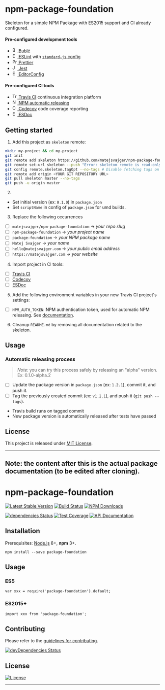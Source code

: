 # npm-package-foundation

Skeleton for a simple NPM Package with ES2015 support and CI already configured.

#### Pre-configured development tools

- [<img alt="Bublé" src="https://buble.surge.sh/favicon.png" height="16"> Bublé](https://buble.surge.sh/guide/)
- [<img alt="ESLint" src="https://eslint.org/img/favicon.512x512.png" height="16"> ESLint](https://eslint.org/) with [`standard-js` config](https://www.npmjs.com/package/eslint-standard-config)
- [<img alt="Prettier" src="https://prettier.io/icon.png" height="16"> Prettier](https://prettier.io/)
- [<img alt="Jest" src="https://jestjs.io/img/favicon/favicon.ico" height="16"> Jest](https://jestjs.io/)
- [<img alt="EditorConfig" src="https://editorconfig.org/favicon.ico" height="16"> EditorConfig](https://editorconfig.org/)

#### Pre-configured CI tools

- [<img alt="Travis CI" src="https://cdn.travis-ci.org/images/favicon-076a22660830dc325cc8ed70e7146a59.png" height="16"> Travis CI](https://travis-ci.org/) continuous integration platform
- [<img alt="NPM" src="https://static.npmjs.com/da3ab40fb0861d15c83854c29f5f2962.png" height="16"> NPM automatic releasing](https://docs.travis-ci.com/user/deployment/npm)
- [<img alt="Codecov" src="https://codecov.io/static/favicons/favicon-16x16.png" height="16"> Codecov](https://codecov.io/) code coverage reporting
- [<img alt="ESDoc" src="https://esdoc.org/favicon.ico" height="16"> ESDoc](https://esdoc.org/)

## Getting started

1. Add this project as `skeleton` remote:

```sh
mkdir my-project && cd my-project
git init
git remote add skeleton https://github.com/matejsvajger/npm-package-foundation.git
git remote set-url skeleton --push "Error: skeleton remote is read-only" # Disable pushing on skeleton
git config remote.skeleton.tagOpt --no-tags # Disable fetching tags on skeleton
git remote add origin <YOUR GIT REPOSITORY URL>
git pull skeleton master --no-tags
git push -u origin master
```

2.

- Set initial version (ex: `0.1.0`) in `package.json`
- Set `scriptName` in config of `package.json` for umd builds.

3. Replace the following occurrences

- [ ] `matejsvajger/npm-package-foundation` → _your repo slug_
- [ ] `npm-package-foundation` → _your project name_
- [ ] `package-foundation` → _your NPM package name_
- [ ] `Matej Svajger` → _your name_
- [ ] `hello@matejsvajger.com` → _your public email address_
- [ ] `https://matejsvajger.com` → _your website_

4. Import project in CI tools:

- [ ] [Travis CI](https://travis-ci.org/)
- [ ] [Codecov](https://codecov.io/)
- [ ] [ESDoc](https://doc.esdoc.org/-/generate.html)

5. Add the following environment variables in your new Travis CI project's settings:

- [ ] `NPM_AUTH_TOKEN`: NPM authentication token, used for automatic NPM releasing. See [documentation](https://docs.travis-ci.com/user/deployment/npm).

6. Cleanup `README.md` by removing all documentation related to the skeleton.

## Usage

### Automatic releasing process

> _Note:_ you can try this process safely by releasing an "alpha" version. Ex: 0.1.0-alpha.2

- [ ] Update the package version in `package.json` (ex: `1.2.1`), commit it, and push it.
- [ ] Tag the previously created commit (ex: `v1.2.1`), and push it (`git push --tags`).
- Travis build runs on tagged commit
- New package version is automatically released after tests have passed

## License

This project is released under [MIT License](LICENSE.md).

---

## **Note:** the content after this is the actual package documentation (to be edited after cloning).

# npm-package-foundation

[![Latest Stable Version](https://img.shields.io/npm/v/package-foundation.svg)](https://www.npmjs.com/package/package-foundation)
[![Build Status](https://img.shields.io/travis/matejsvajger/npm-package-foundation/master.svg)](https://travis-ci.org/matejsvajger/npm-package-foundation)
[![NPM Downloads](https://img.shields.io/npm/dm/package-foundation.svg)](https://www.npmjs.com/package/package-foundation)

[![dependencies Status](https://david-dm.org/matejsvajger/npm-package-foundation/status.svg)](https://david-dm.org/matejsvajger/npm-package-foundation)
[![Test Coverage](https://img.shields.io/codecov/c/github/matejsvajger/npm-package-foundation/master.svg)](https://codecov.io/github/matejsvajger/npm-package-foundation?branch=master)
[![API Documentation](https://doc.esdoc.org/github.com/matejsvajger/npm-package-foundation/badge.svg)](https://doc.esdoc.org/github.com/matejsvajger/npm-package-foundation/)

## Installation

Prerequisites: [Node.js](https://nodejs.org/) 8+, **npm** 3+.

    npm install --save package-foundation

## Usage

### ES5

    var xxx = require('package-foundation').default;

### ES2015+

    import xxx from 'package-foundation';

## Contributing

Please refer to the [guidelines for contributing](./CONTRIBUTING.md).

[![devDependencies Status](https://david-dm.org/matejsvajger/npm-package-foundation/dev-status.svg)](https://david-dm.org/matejsvajger/npm-package-foundation?type=dev)

## License

[![License](https://img.shields.io/npm/l/package-foundation.svg)](LICENSE.md)

---
